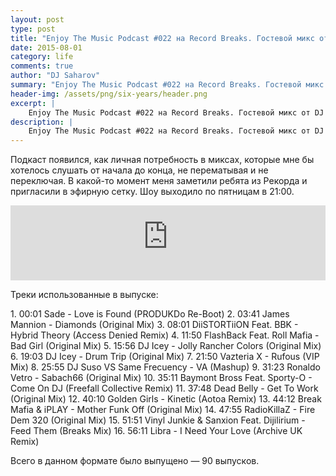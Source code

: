 ```yaml
---
layout: post
type: post
title: "Enjoy The Music Podcast #022 на Record Breaks. Гостевой микс от DJ Ronaldo Vetro [Brazil]"
date: 2015-08-01
category: life
comments: true
author: "DJ Saharov"
summary: "Enjoy The Music Podcast #022 на Record Breaks. Гостевой микс от DJ Ronaldo Vetro [Brazil]"
header-img: /assets/png/six-years/header.png
excerpt: |
    Enjoy The Music Podcast #022 на Record Breaks. Гостевой микс от DJ Ronaldo Vetro [Brazil]
description: |
    Enjoy The Music Podcast #022 на Record Breaks. Гостевой микс от DJ Ronaldo Vetro [Brazil]
---
```


<p>
<span class="firstcharacter">П</span>одкаст появился, как личная потребность в миксах, которые мне бы хотелось слушать от начала до конца, не перематывая и не переключая. В какой-то момент меня заметили ребята из Рекорда и пригласили в эфирную сетку. Шоу выходило по пятницам в 21:00.
</p>

<iframe width="100%" height="120" src="https://player-widget.mixcloud.com/widget/iframe/?hide_cover=1&feed=%2Fdjsaharovofficial%2Fenjoy-the-music-podcast-022%2F" frameborder="0" allow="encrypted-media; fullscreen; autoplay; idle-detection; speaker-selection; web-share;" ></iframe>

<p>Треки использованные в выпуске:</p>
1. 00:01 Sade - Love is Found (PRODUKDo Re-Boot)
2. 03:41 James Mannion - Diamonds (Original Mix)
3. 08:01 DiiSTORTiiON Feat. BBK - Hybrid Theory (Access Denied Remix)
4. 11:50 FlashBack Feat. Roll Mafia - Bad Girl (Original Mix)
5. 15:56 DJ Icey - Jolly Rancher Colors (Original Mix)
6. 19:03 DJ Icey - Drum Trip (Original Mix)
7. 21:50 Vazteria X - Rufous (VIP Mix)
8. 25:55 DJ Suso VS Same Frecuency - VA (Mashup)
9. 31:23 Ronaldo Vetro - Sabach66 (Original Mix)
10. 35:11 Baymont Bross Feat. Sporty-O - Come On DJ (Freefall Collective Remix)
11. 37:48 Dead Belly - Get To Work (Original Mix)
12. 40:10 Golden Girls - Kinetic (Aotoa Remix)
13. 44:12 Break Mafia & iPLAY - Mother Funk Off (Original Mix)
14. 47:55 RadioKillaZ - Fire Dem 320 (Original Mix)
15. 51:51 Vinyl Junkie & Sanxion Feat. Dijilirium - Feed Them (Breaks Mix)
16. 56:11 Libra - I Need Your Love (Archive UK Remix)

<p>Всего в данном формате было выпущено &mdash; 90 выпусков.</p>